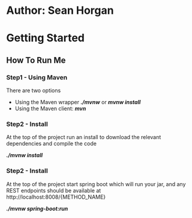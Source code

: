 # Author: Sean Horgan
# Getting Started

## How To Run Me
### Step1 - Using Maven
There are two options

* Using the Maven wrapper  <b><i>./mvnw</b></i> or <b><i>mvnw install</b></i> 
* Using the Maven client: <b><i>mvn</b></i> 

### Step2 - Install
At the top of the project run an install to download the relevant dependencies and compile the code  

<b><i>./mvnw install</b></i>


### Step2 - Install
At the top of the project start spring boot which will run your jar, and any REST endpoints should be available at http://localhost:8008/{METHOD_NAME}

<b><i>./mvnw spring-boot:run</b></i>
